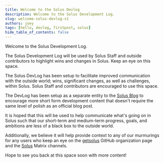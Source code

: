 ```yaml
---
title: Welcome to the Solus Devlog
description: Welcome to the Solus Development Log.
slug: welcome-solus-devlog-v1
authors: joey
tags: [hello, devlog, firstpost, solus]
hide_table_of_contents: false
---
```


Welcome to the Solus Development Log.

The Solus Development Log will be used by Solus Staff and outside contributors to highlight wins and changes in Solus. Keep an eye on this space.

<!-- truncate -->

The Solus DevLog has been setup to facilitate improved communication with the outside world; wins, significant changes, as well as challenges, within Solus. Solus Staff and contributors are encouraged to use this space.

The DevLog has been setup as a separate entity to the [Solus Blog](https://getsol.us/blog/) to encourage more short form development content that doesn't require the same level of polish as an official blog post.

It is hoped that this will be used to help communicate what's going on in Solus such that our short-term and medium-term progress, goals, and ambitions are less of a black box to the outside world.

Additionally, we believe it will help provide context to any of our murmurings for any users who keep an eye on the [getsolus](https://github.com/getsolus/) GitHub organization page and the [Solus](https://matrix.to/#/#solus:matrix.org) Matrix channels.

Hope to see you back at this space soon with more content!
